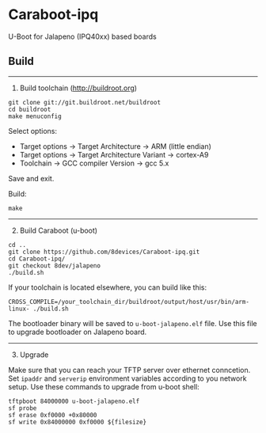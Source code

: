 Caraboot-ipq
========

U-Boot for Jalapeno (IPQ40xx) based boards


Build
-------

----
1) Build toolchain (http://buildroot.org)

```
git clone git://git.buildroot.net/buildroot
cd buildroot
make menuconfig
```
Select options:
* Target options -> Target Architecture -> ARM (little endian)
* Target options -> Target Architecture Variant -> cortex-A9
* Toolchain -> GCC compiler Version -> gcc 5.x

Save and exit.

Build:
```
make
```
----
2) Build Caraboot (u-boot)

```
cd ..
git clone https://github.com/8devices/Caraboot-ipq.git
cd Caraboot-ipq/
git checkout 8dev/jalapeno
./build.sh
```

If your toolchain is located elsewhere, you can build like this:
```
CROSS_COMPILE=/your_toolchain_dir/buildroot/output/host/usr/bin/arm-linux- ./build.sh
```


The bootloader binary will be saved to ```u-boot-jalapeno.elf``` file. Use this file to upgrade bootloader on Jalapeno board.

----
3) Upgrade

Make sure that you can reach your TFTP server over ethernet conncetion. Set `ipaddr` and `serverip` environment variables according to you network setup.
Use these commands to upgrade from u-boot shell:
```
tftpboot 84000000 u-boot-jalapeno.elf
sf probe
sf erase 0xf0000 +0x80000
sf write 0x84000000 0xf0000 ${filesize}
```

